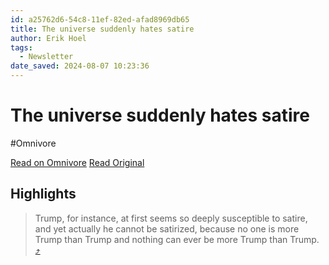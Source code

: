 ```yaml
---
id: a25762d6-54c8-11ef-82ed-afad8969db65
title: The universe suddenly hates satire
author: Erik Hoel
tags:
  - Newsletter
date_saved: 2024-08-07 10:23:36
---
```


# The universe suddenly hates satire
#Omnivore

[Read on Omnivore](https://omnivore.app/me/the-universe-suddenly-hates-satire-1912d394fce)
[Read Original](https://www.theintrinsicperspective.com/p/the-universe-suddenly-hates-satire)

## Highlights

> Trump, for instance, at first seems so deeply susceptible to satire, and yet actually he cannot be satirized, because no one is more Trump than Trump and nothing can ever be more Trump than Trump. [⤴️](https://omnivore.app/me/the-universe-suddenly-hates-satire-1912d394fce#6c26a0fa-f1fc-45f0-9440-a15b7b5d3cef) 

